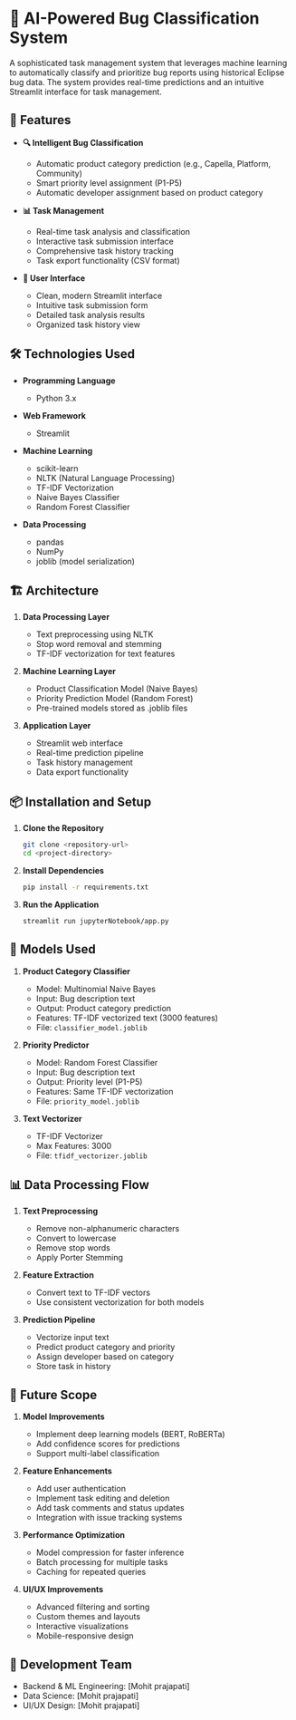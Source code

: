 # 🤖 AI-Powered Bug Classification System

A sophisticated task management system that leverages machine learning to automatically classify and prioritize bug reports using historical Eclipse bug data. The system provides real-time predictions and an intuitive Streamlit interface for task management.

## 🎯 Features

- **🔍 Intelligent Bug Classification**
  - Automatic product category prediction (e.g., Capella, Platform, Community)
  - Smart priority level assignment (P1-P5)
  - Automatic developer assignment based on product category
  
- **📊 Task Management**
  - Real-time task analysis and classification
  - Interactive task submission interface
  - Comprehensive task history tracking
  - Task export functionality (CSV format)

- **🎨 User Interface**
  - Clean, modern Streamlit interface
  - Intuitive task submission form
  - Detailed task analysis results
  - Organized task history view

## 🛠️ Technologies Used

- **Programming Language**
  - Python 3.x

- **Web Framework**
  - Streamlit

- **Machine Learning**
  - scikit-learn
  - NLTK (Natural Language Processing)
  - TF-IDF Vectorization
  - Naive Bayes Classifier
  - Random Forest Classifier

- **Data Processing**
  - pandas
  - NumPy
  - joblib (model serialization)

## 🏗️ Architecture

1. **Data Processing Layer**
   - Text preprocessing using NLTK
   - Stop word removal and stemming
   - TF-IDF vectorization for text features

2. **Machine Learning Layer**
   - Product Classification Model (Naive Bayes)
   - Priority Prediction Model (Random Forest)
   - Pre-trained models stored as .joblib files

3. **Application Layer**
   - Streamlit web interface
   - Real-time prediction pipeline
   - Task history management
   - Data export functionality

## 📦 Installation and Setup

1. **Clone the Repository**
   ```bash
   git clone <repository-url>
   cd <project-directory>
   ```

2. **Install Dependencies**
   ```bash
   pip install -r requirements.txt
   ```

3. **Run the Application**
   ```bash
   streamlit run jupyterNotebook/app.py
   ```

## 🤖 Models Used

1. **Product Category Classifier**
   - Model: Multinomial Naive Bayes
   - Input: Bug description text
   - Output: Product category prediction
   - Features: TF-IDF vectorized text (3000 features)
   - File: `classifier_model.joblib`

2. **Priority Predictor**
   - Model: Random Forest Classifier
   - Input: Bug description text
   - Output: Priority level (P1-P5)
   - Features: Same TF-IDF vectorization
   - File: `priority_model.joblib`

3. **Text Vectorizer**
   - TF-IDF Vectorizer
   - Max Features: 3000
   - File: `tfidf_vectorizer.joblib`

## 📊 Data Processing Flow

1. **Text Preprocessing**
   - Remove non-alphanumeric characters
   - Convert to lowercase
   - Remove stop words
   - Apply Porter Stemming

2. **Feature Extraction**
   - Convert text to TF-IDF vectors
   - Use consistent vectorization for both models

3. **Prediction Pipeline**
   - Vectorize input text
   - Predict product category and priority
   - Assign developer based on category
   - Store task in history

## 🚀 Future Scope

1. **Model Improvements**
   - Implement deep learning models (BERT, RoBERTa)
   - Add confidence scores for predictions
   - Support multi-label classification

2. **Feature Enhancements**
   - Add user authentication
   - Implement task editing and deletion
   - Add task comments and status updates
   - Integration with issue tracking systems

3. **Performance Optimization**
   - Model compression for faster inference
   - Batch processing for multiple tasks
   - Caching for repeated queries

4. **UI/UX Improvements**
   - Advanced filtering and sorting
   - Custom themes and layouts
   - Interactive visualizations
   - Mobile-responsive design

## 👥 Development Team

- Backend & ML Engineering: [Mohit prajapati]
- Data Science: [Mohit prajapati]
- UI/UX Design: [Mohit prajapati]
